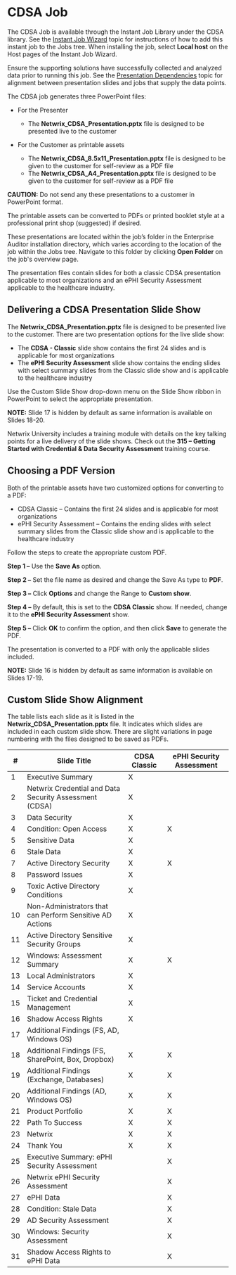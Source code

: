 # CDSA Job

The CDSA Job is available through the Instant Job Library under the CDSA library. See the
[Instant Job Wizard](/docs/accessanalyzer/11.6/admin/jobs/instantjobs/overview.md)
topic for instructions of how to add this instant job to the Jobs tree. When installing the job,
select **Local host** on the Host pages of the Instant Job Wizard.

Ensure the supporting solutions have successfully collected and analyzed data prior to running this
job. See the
[Presentation Dependencies](/docs/accessanalyzer/11.6/cdsa/presentation.md)
topic for alignment between presentation slides and jobs that supply the data points.

The CDSA job generates three PowerPoint files:

- For the Presenter

    - The **Netwrix_CDSA_Presentation.pptx** file is designed to be presented live to the customer

- For the Customer as printable assets

    - The **Netwrix_CDSA_8.5x11_Presentation.pptx** file is designed to be given to the customer for
      self-review as a PDF file
    - The **Netwrix_CDSA_A4_Presentation.pptx** file is designed to be given to the customer for
      self-review as a PDF file

**CAUTION:** Do not send any these presentations to a customer in PowerPoint format.

The printable assets can be converted to PDFs or printed booklet style at a professional print shop
(suggested) if desired.

These presentations are located within the job’s folder in the Enterprise Auditor installation
directory, which varies according to the location of the job within the Jobs tree. Navigate to this
folder by clicking **Open Folder** on the job's overview page.

The presentation files contain slides for both a classic CDSA presentation applicable to most
organizations and an ePHI Security Assessment applicable to the healthcare industry.

## Delivering a CDSA Presentation Slide Show

The **Netwrix_CDSA_Presentation.pptx** file is designed to be presented live to the customer. There
are two presentation options for the live slide show:

- The **CDSA - Classic** slide show contains the first 24 slides and is applicable for most
  organizations
- The **ePHI Security Assessment** slide show contains the ending slides with select summary slides
  from the Classic slide show and is applicable to the healthcare industry

Use the Custom Slide Show drop-down menu on the Slide Show ribbon in PowerPoint to select the
appropriate presentation.

**NOTE:** Slide 17 is hidden by default as same information is available on Slides 18-20.

Netwrix University includes a training module with details on the key talking points for a live
delivery of the slide shows. Check out the **315 – Getting Started with Credential & Data Security
Assessment** training course.

## Choosing a PDF Version

Both of the printable assets have two customized options for converting to a PDF:

- CDSA Classic – Contains the first 24 slides and is applicable for most organizations
- ePHI Security Assessment – Contains the ending slides with select summary slides from the Classic
  slide show and is applicable to the healthcare industry

Follow the steps to create the appropriate custom PDF.

**Step 1 –** Use the **Save As** option.

**Step 2 –** Set the file name as desired and change the Save As type to **PDF**.

**Step 3 –** Click **Options** and change the Range to **Custom show**.

**Step 4 –** By default, this is set to the **CDSA Classic** show. If needed, change it to the
**ePHI Security Assessment** show.

**Step 5 –** Click **OK** to confirm the option, and then click **Save** to generate the PDF.

The presentation is converted to a PDF with only the applicable slides included.

**NOTE:** Slide 16 is hidden by default as same information is available on Slides 17-19.

## Custom Slide Show Alignment

The table lists each slide as it is listed in the **Netwrix_CDSA_Presentation.pptx** file. It
indicates which slides are included in each custom slide show. There are slight variations in page
numbering with the files designed to be saved as PDFs.

| #   | Slide Title                                              | CDSA Classic | ePHI Security Assessment |
| --- | -------------------------------------------------------- | ------------ | ------------------------ |
| 1   | Executive Summary                                        | X            |                          |
| 2   | Netwrix Credential and Data Security Assessment (CDSA)   | X            |                          |
| 3   | Data Security                                            | X            |                          |
| 4   | Condition: Open Access                                   | X            | X                        |
| 5   | Sensitive Data                                           | X            |                          |
| 6   | Stale Data                                               | X            |                          |
| 7   | Active Directory Security                                | X            | X                        |
| 8   | Password Issues                                          | X            |                          |
| 9   | Toxic Active Directory Conditions                        | X            |                          |
| 10  | Non-Administrators that can Perform Sensitive AD Actions | X            |                          |
| 11  | Active Directory Sensitive Security Groups               | X            |                          |
| 12  | Windows: Assessment Summary                              | X            | X                        |
| 13  | Local Administrators                                     | X            |                          |
| 14  | Service Accounts                                         | X            |                          |
| 15  | Ticket and Credential Management                         | X            |                          |
| 16  | Shadow Access Rights                                     | X            |                          |
| 17  | Additional Findings (FS, AD, Windows OS)                 |              |                          |
| 18  | Additional Findings (FS, SharePoint, Box, Dropbox)       | X            | X                        |
| 19  | Additional Findings (Exchange, Databases)                | X            | X                        |
| 20  | Additional Findings (AD, Windows OS)                     | X            | X                        |
| 21  | Product Portfolio                                        | X            | X                        |
| 22  | Path To Success                                          | X            | X                        |
| 23  | Netwrix                                                  | X            | X                        |
| 24  | Thank You                                                | X            | X                        |
| 25  | Executive Summary: ePHI Security Assessment              |              | X                        |
| 26  | Netwrix ePHI Security Assessment                         |              | X                        |
| 27  | ePHI Data                                                |              | X                        |
| 28  | Condition: Stale Data                                    |              | X                        |
| 29  | AD Security Assessment                                   |              | X                        |
| 30  | Windows: Security Assessment                             |              | X                        |
| 31  | Shadow Access Rights to ePHI Data                        |              | X                        |
